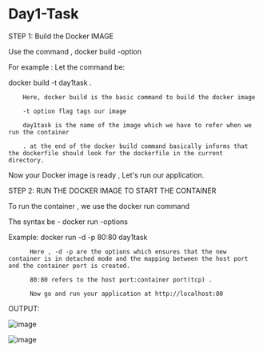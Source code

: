 # Day1-Task

STEP 1: Build the Docker IMAGE 

Use the command , docker build -option <name-of-the-image> <path-to-the-dockerfile-directory>
  
For example : Let the command be: 
  
  docker build -t day1task .
  
        Here, docker build is the basic command to build the docker image 
  
        -t option flag tags our image 
  
        day1task is the name of the image which we have to refer when we run the container
  
        . at the end of the docker build command basically informs that the dockerfile should look for the dockerfile in the current directory. 
  
  Now your Docker image is ready , Let's run our application. 


STEP 2: RUN THE DOCKER IMAGE TO START THE CONTAINER 
  
  To run the container , we use the docker run command 
  
  The syntax be - docker run -options <port-map> <name-of-the-created-image>
  
  Example: docker run -d -p 80:80 day1task
  
          Here , -d -p are the options which ensures that the new container is in detached mode and the mapping between the host port and the container port is created.
  
          80:80 refers to the host port:container port(tcp) .
  
          Now go and run your application at http://localhost:80 
  
  

OUTPUT:

![image](https://user-images.githubusercontent.com/74037593/152694088-724ab549-5829-455e-ae1a-c50cbb89a686.png)

![image](https://user-images.githubusercontent.com/74037593/152694120-70002b4a-948e-4d8a-b40b-89c4ad67eee1.png)


